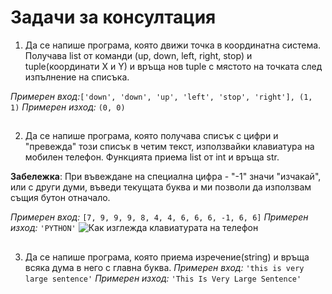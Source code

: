 ﻿# Задачи за консултация
1. Да се напише програма, която движи точка в координатна система. Получава list от команди (up, down, left, right, stop) и tuple(координати Х и Y) и връща нов tuple с мястото на точката след изпълнение на списъка.

*Примерен вход:*`['down', 'down', 'up', 'left', 'stop', 'right'], (1, 1)`
*Примерен изход:* `(0, 0)`
##
2. Да се напише програма, която получава списък с цифри и "превежда" този списък в четим текст, използвайки клавиатура на мобилен телефон. Функцията приема list от int и връща str.

**Забележка**: При въвеждане на специална цифра - "-1" значи "изчакай", или с други думи, въведи текущата буква и ми позволи да използвам същия бутон отначало.

*Примерен вход:* `[7, 9, 9, 9, 8, 4, 4, 6, 6, 6, -1, 6, 6]`
*Примерен изход:* `'PYTHON'`
![Как изглежда клавиатурата на телефон](https://drive.google.com/file/d/1-vaVAy3pKLWQB_8-9Y-dHmY4UtPfaYO_/view?usp=sharing)
##
3. Да се напише програма, която приема изречение(string) и връща всяка дума в него с главна буква.
*Примерен вход:* `'this is very large sentence'`
*Примерен изход:* `'This Is Very Large Sentence'`


